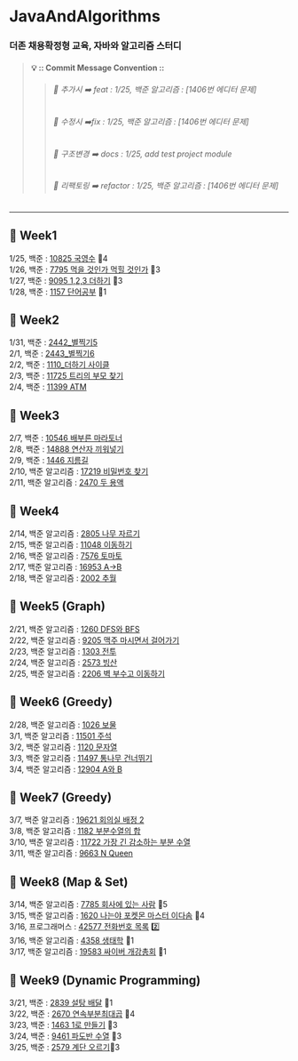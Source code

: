 # JavaAndAlgorithms
### 더존 채용확정형 교육, 자바와 알고리즘 스터디 </br>
>#### 💡 :: Commit Message Convention ::
>>###### 📌 추가시 ➡️ feat : 1/25, 백준 알고리즘 : [1406번 에디터 문제] </br>
>>###### 📌 수정시  ➡️fix : 1/25, 백준 알고리즘 : [1406번 에디터 문제] </br>
>>###### 📌 구조변경 ➡️ docs : 1/25, add test project module  </br>
>>###### 📌 리팩토링 ➡️ refactor : 1/25, 백준 알고리즘 : [1406번 에디터 문제] </br>

---
## 👀 Week1 
1/25, 백준 : [10825 국영수](https://www.acmicpc.net/problem/10825) 🥈4 </br>
1/26, 백준 : [7795 먹을 것인가 먹힐 것인가](https://www.acmicpc.net/problem/7795) 🥈3 </br>
1/27, 백준 : [9095 1,2,3 더하기](https://www.acmicpc.net/problem/9095)  🥈3   </br>
1/28, 백준 : [1157 단어공부](https://www.acmicpc.net/problem/1157) 🥉1 </br>


## 👀 Week2 
1/31, 백준 : [2442_별찍기5](https://www.acmicpc.net/problem/2442)     </br>
2/1, 백준 : [2443_별찍기6](https://www.acmicpc.net/problem/2443)   </br> 
2/2, 백준 : [1110_더하기 사이클](https://www.acmicpc.net/problem/1110)  </br> 
2/3, 백준 : [11725 트리의 부모 찾기](https://www.acmicpc.net/problem/11725) </br>
2/4, 백준 : [11399 ATM](https://www.acmicpc.net/problem/11399)  </br>


## 👀 Week3 
2/7, 백준 : [10546 배부른 마라토너](https://www.acmicpc.net/problem/10546)   </br>
2/8, 백준 : [14888 연산자 끼워넣기](https://www.acmicpc.net/problem/14888)   </br>
2/9, 백준 : [1446 지름길](https://www.acmicpc.net/problem/1446)    </br>
2/10, 백준 알고리즘 : [17219 비밀번호 찾기](https://www.acmicpc.net/problem/17219)  </br> 
2/11, 백준 알고리즘 : [2470 두 용액](https://www.acmicpc.net/problem/2470)   </br>


## 👀 Week4
2/14, 백준 알고리즘 : [2805 나무 자르기](https://www.acmicpc.net/problem/2805)   </br>
2/15, 백준 알고리즘 : [11048 이동하기](https://www.acmicpc.net/problem/11048)  </br> 
2/16, 백준 알고리즘 : [7576 토마토](https://www.acmicpc.net/problem/7576)    </br> 
2/17, 백준 알고리즘 : [16953 A->B](https://www.acmicpc.net/problem/16953)  </br> 
2/18, 백준 알고리즘 : [2002 추월](https://www.acmicpc.net/problem/2002) </br>


## 👀 Week5 (Graph)
2/21, 백준 알고리즘 : [1260 DFS와 BFS](https://www.acmicpc.net/problem/1260) </br>
2/22, 백준 알고리즘 : [9205 맥주 마시면서 걸어가기](https://www.acmicpc.net/problem/9205)   </br>
2/23, 백준 알고리즘 : [1303 전투](https://www.acmicpc.net/problem/1303)   </br>
2/24, 백준 알고리즘 : [2573 빙산](https://www.acmicpc.net/problem/2573)     </br>
2/25, 백준 알고리즘 : [2206 벽 부수고 이동하기](https://www.acmicpc.net/problem/2206)  </br> 


## 👀 Week6 (Greedy)
2/28, 백준 알고리즘 : [1026 보물](https://www.acmicpc.net/problem/1026)  </br>
3/1, 백준 알고리즘 : [11501 주석](https://www.acmicpc.net/problem/11501)  </br>
3/2, 백준 알고리즘 : [1120 문자열](https://www.acmicpc.net/problem/1120) </br>
3/3, 백준 알고리즘 : [11497 통나무 건너뛰기](https://www.acmicpc.net/problem/11497)  </br>
3/4, 백준 알고리즘 : [12904 A와 B](https://www.acmicpc.net/problem/12904)  </br> 


## 👀 Week7 (Greedy)
3/7, 백준 알고리즘 : [19621 회의실 배정 2](https://www.acmicpc.net/problem/19621)  </br>
3/8, 백준 알고리즘 : [1182 부분수열의 합](https://www.acmicpc.net/problem/1182) </br>
3/10, 백준 알고리즘 : [11722 가장 긴 감소하는 부분 수열](https://www.acmicpc.net/problem/11722) </br>
3/11, 백준 알고리즘 : [9663 N Queen](https://www.acmicpc.net/problem/9663) </br>


## 👀 Week8 (Map & Set)
3/14, 백준 알고리즘 : [7785 회사에 있는 사람](https://www.acmicpc.net/problem/7785) 🥈5 </br>
3/15, 백준 알고리즘 : [1620 나는야 포켓몬 마스터 이다솜](https://www.acmicpc.net/problem/1620) 🥈4 </br>
3/16, 프로그래머스 : [42577 전화번호 목록](https://programmers.co.kr/learn/courses/30/lessons/42577) 2️⃣ </br>
3/16, 백준 알고리즘 : [4358 생태학](https://www.acmicpc.net/problem/4358) 🥈1 </br>
3/17, 백준 알고리즘 : [19583 싸이버 개강총회](https://www.acmicpc.net/problem/19583) 🥈1 </br>


## 👀 Week9 (Dynamic Programming)
3/21, 백준 : [2839 설탕 배달](https://www.acmicpc.net/problem/2839) 🥉1 </br>
3/22, 백준 : [2670 연속부분최대곱](https://www.acmicpc.net/problem/2670) 🥈4 </br>
3/23, 백준 : [1463 1로 만들기](https://www.acmicpc.net/problem/1463) 🥈3 </br>
3/24, 백준 : [9461 파도반 수열](https://www.acmicpc.net/problem/9461)  🥈3   </br>
3/25, 백준 : [2579 계단 오르기](https://www.acmicpc.net/problem/2579)🥈3 </br>
